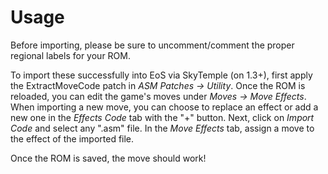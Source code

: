 # Usage
Before importing, please be sure to uncomment/comment the proper regional labels for your ROM.

To import these successfully into EoS via SkyTemple (on 1.3+), first apply the ExtractMoveCode patch in *ASM Patches -> Utility*. Once the ROM is reloaded, you can edit the game's moves under *Moves -> Move Effects*. When importing a new move, you can choose to replace an effect or add a new one in the *Effects Code* tab with the "+" button. Next, click on *Import Code* and select any ".asm" file. In the *Move Effects* tab, assign a move to the effect of the imported file.

Once the ROM is saved, the move should work!
